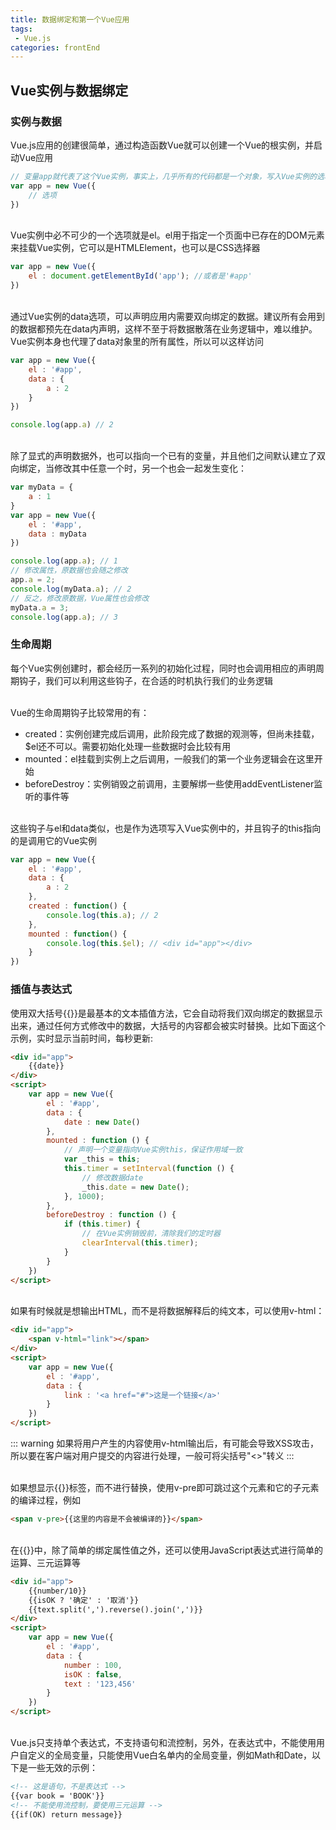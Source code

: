 ```yaml
---
title: 数据绑定和第一个Vue应用
tags: 
 - Vue.js
categories: frontEnd
---
```


## Vue实例与数据绑定
### 实例与数据
Vue.js应用的创建很简单，通过构造函数Vue就可以创建一个Vue的根实例，并启动Vue应用
```js
// 变量app就代表了这个Vue实例，事实上，几乎所有的代码都是一个对象，写入Vue实例的选项内
var app = new Vue({
    // 选项
})
```
&emsp;  
Vue实例中必不可少的一个选项就是el。el用于指定一个页面中已存在的DOM元素来挂载Vue实例，它可以是HTMLElement，也可以是CSS选择器
```js
var app = new Vue({
    el : document.getElementById('app'); //或者是'#app'
})
```

&emsp;   
通过Vue实例的data选项，可以声明应用内需要双向绑定的数据。建议所有会用到的数据都预先在data内声明，这样不至于将数据散落在业务逻辑中，难以维护。Vue实例本身也代理了data对象里的所有属性，所以可以这样访问
```js
var app = new Vue({
    el : '#app',
    data : {
        a : 2
    }
})

console.log(app.a) // 2
```

&emsp;  
除了显式的声明数据外，也可以指向一个已有的变量，并且他们之间默认建立了双向绑定，当修改其中任意一个时，另一个也会一起发生变化：
```js
var myData = {
    a : 1
}
var app = new Vue({
    el : '#app',
    data : myData
})

console.log(app.a); // 1
// 修改属性，原数据也会随之修改
app.a = 2;
console.log(myData.a); // 2
// 反之，修改原数据，Vue属性也会修改
myData.a = 3;
console.log(app.a); // 3
```

### 生命周期
每个Vue实例创建时，都会经历一系列的初始化过程，同时也会调用相应的声明周期钩子，我们可以利用这些钩子，在合适的时机执行我们的业务逻辑

&emsp;  
Vue的生命周期钩子比较常用的有：
* created：实例创建完成后调用，此阶段完成了数据的观测等，但尚未挂载，$el还不可以。需要初始化处理一些数据时会比较有用
* mounted：el挂载到实例上之后调用，一般我们的第一个业务逻辑会在这里开始
* beforeDestroy：实例销毁之前调用，主要解绑一些使用addEventListener监听的事件等

&emsp;  
这些钩子与el和data类似，也是作为选项写入Vue实例中的，并且钩子的this指向的是调用它的Vue实例
```js
var app = new Vue({
    el : '#app',
    data : {
        a : 2
    },
    created : function() {
        console.log(this.a); // 2
    },
    mounted : function() {
        console.log(this.$el); // <div id="app"></div>
    }
})
```

### 插值与表达式
使用双大括号{{}}是最基本的文本插值方法，它会自动将我们双向绑定的数据显示出来，通过任何方式修改中的数据，大括号的内容都会被实时替换。比如下面这个示例，实时显示当前时间，每秒更新:
```html
<div id="app">
    {{date}}
</div>
<script>
    var app = new Vue({
        el : '#app',
        data : {
            date : new Date()
        },
        mounted : function () {
            // 声明一个变量指向Vue实例this，保证作用域一致
            var _this = this;
            this.timer = setInterval(function () {
                // 修改数据date
                _this.date = new Date();
            }, 1000);
        },
        beforeDestroy : function () {
            if (this.timer) {
                // 在Vue实例销毁前，清除我们的定时器
                clearInterval(this.timer);
            }
        }
    })
</script>
```

&emsp;  
如果有时候就是想输出HTML，而不是将数据解释后的纯文本，可以使用v-html：
```HTML
<div id="app">
    <span v-html="link"></span>
</div>
<script>
    var app = new Vue({
        el : '#app',
        data : {
            link : '<a href="#">这是一个链接</a>'
        }
    })
</script>
```
::: warning
如果将用户产生的内容使用v-html输出后，有可能会导致XSS攻击，所以要在客户端对用户提交的内容进行处理，一般可将尖括号"<>"转义
:::

&emsp;  
如果想显示{{}}标签，而不进行替换，使用v-pre即可跳过这个元素和它的子元素的编译过程，例如
```HTML
<span v-pre>{{这里的内容是不会被编译的}}</span>
```

&emsp;  
在{{}}中，除了简单的绑定属性值之外，还可以使用JavaScript表达式进行简单的运算、三元运算等
```HTML
<div id="app">
    {{number/10}} 
    {{isOK ? '确定' : '取消'}}
    {{text.split(',').reverse().join(',')}}
</div>
<script>
    var app = new Vue({
        el : '#app',
        data : {
            number : 100,
            isOK : false,
            text : '123,456'
        }
    })
</script>
```

&emsp;  
Vue.js只支持单个表达式，不支持语句和流控制，另外，在表达式中，不能使用用户自定义的全局变量，只能使用Vue白名单内的全局变量，例如Math和Date，以下是一些无效的示例：
```HTML
<!-- 这是语句，不是表达式 -->
{{var book = 'BOOK'}}
<!-- 不能使用流控制，要使用三元运算 -->
{{if(OK) return message}}
```